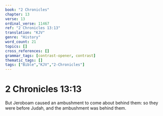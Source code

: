 ```yaml
---
book: "2 Chronicles"
chapter: 13
verse: 13
ordinal_verse: 11467
ref: "2 Chronicles 13:13"
translation: "KJV"
genre: "History"
word_count: 21
topics: []
cross_references: []
grammar_tags: [contrast-opener, contrast]
thematic_tags: []
tags: ["Bible","KJV","2-Chronicles"]
---
```


# 2 Chronicles 13:13

But Jeroboam caused an ambushment to come about behind them: so they were before Judah, and the ambushment was behind them.

